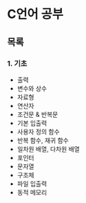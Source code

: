 # C언어 공부

## 목록

### 1. 기초
- 출력 
- 변수와 상수
- 자료형
- 연산자
- 조건문 & 반복문
- 기본 입출력
- 사용자 정의 함수
- 반복 함수, 재귀 함수
- 일차원 배열, 다차원 배열
- 포인터
- 문자열
- 구조체
- 파일 입출력
- 동적 메모리
